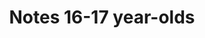 ---
title: "Notes 16-17 year-olds"  # Add a page title.
summary: "Physics and Chemistry Notes for 16-17 year-olds."  # Add a page description.
type: "widget_page"  # Page type is a Widget Page
slug: "physics-chemistry-notes/16-17-year-olds"
---